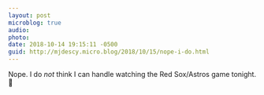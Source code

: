 ```yaml
---
layout: post
microblog: true
audio: 
photo: 
date: 2018-10-14 19:15:11 -0500
guid: http://mjdescy.micro.blog/2018/10/15/nope-i-do.html
---
```

Nope. I do _not_ think I can handle watching the Red Sox/Astros game tonight. 😬
